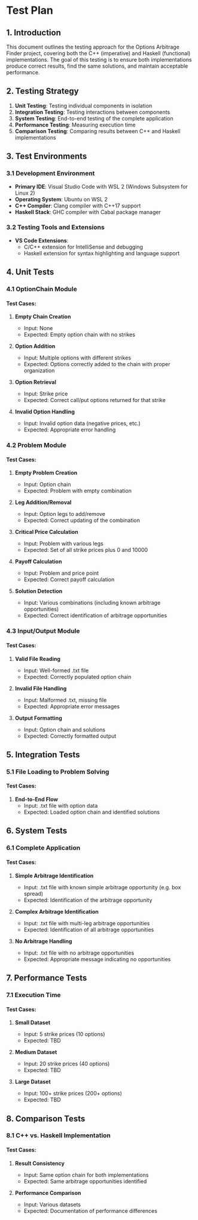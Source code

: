 # Test Plan

## 1. Introduction

This document outlines the testing approach for the Options Arbitrage Finder project, covering both the C++ (imperative) and Haskell (functional) implementations. The goal of this testing is to ensure both implementations produce correct results, find the same solutions, and maintain acceptable performance.

## 2. Testing Strategy

1. **Unit Testing**: Testing individual components in isolation
2. **Integration Testing**: Testing interactions between components
3. **System Testing**: End-to-end testing of the complete application
4. **Performance Testing**: Measuring execution time
5. **Comparison Testing**: Comparing results between C++ and Haskell implementations

## 3. Test Environments

### 3.1 Development Environment
- **Primary IDE**: Visual Studio Code with WSL 2 (Windows Subsystem for Linux 2)
- **Operating System**: Ubuntu on WSL 2
- **C++ Compiler**: Clang compiler with C++17 support
- **Haskell Stack**: GHC compiler with Cabal package manager

### 3.2 Testing Tools and Extensions
- **VS Code Extensions**:
  - C/C++ extension for IntelliSense and debugging
  - Haskell extension for syntax highlighting and language support

## 4. Unit Tests

### 4.1 OptionChain Module

#### Test Cases:
1. **Empty Chain Creation**
   - Input: None
   - Expected: Empty option chain with no strikes
   
2. **Option Addition**
   - Input: Multiple options with different strikes
   - Expected: Options correctly added to the chain with proper organization
   
3. **Option Retrieval**
   - Input: Strike price
   - Expected: Correct call/put options returned for that strike
   
4. **Invalid Option Handling**
   - Input: Invalid option data (negative prices, etc.)
   - Expected: Appropriate error handling

### 4.2 Problem Module

#### Test Cases:
1. **Empty Problem Creation**
   - Input: Option chain
   - Expected: Problem with empty combination
   
2. **Leg Addition/Removal**
   - Input: Option legs to add/remove
   - Expected: Correct updating of the combination
   
3. **Critical Price Calculation**
   - Input: Problem with various legs
   - Expected: Set of all strike prices plus 0 and 10000
   
4. **Payoff Calculation**
   - Input: Problem and price point
   - Expected: Correct payoff calculation

5. **Solution Detection**
   - Input: Various combinations (including known arbitrage opportunities)
   - Expected: Correct identification of arbitrage opportunities

### 4.3 Input/Output Module

#### Test Cases:
1. **Valid File Reading**
   - Input: Well-formed .txt file
   - Expected: Correctly populated option chain
   
2. **Invalid File Handling**
   - Input: Malformed .txt, missing file
   - Expected: Appropriate error messages
   
3. **Output Formatting**
   - Input: Option chain and solutions
   - Expected: Correctly formatted output

## 5. Integration Tests

### 5.1 File Loading to Problem Solving

#### Test Cases:
1. **End-to-End Flow**
   - Input: .txt file with option data
   - Expected: Loaded option chain and identified solutions

## 6. System Tests

### 6.1 Complete Application

#### Test Cases:
1. **Simple Arbitrage Identification**
   - Input: .txt file with known simple arbitrage opportunity (e.g. box spread)
   - Expected: Identification of the arbitrage opportunity
   
2. **Complex Arbitrage Identification**
   - Input: .txt file with multi-leg arbitrage opportunities
   - Expected: Identification of all arbitrage opportunities
   
3. **No Arbitrage Handling**
   - Input: .txt file with no arbitrage opportunities
   - Expected: Appropriate message indicating no opportunities

## 7. Performance Tests

### 7.1 Execution Time

#### Test Cases:
1. **Small Dataset**
   - Input: 5 strike prices (10 options)
   - Expected: TBD
   
2. **Medium Dataset**
   - Input: 20 strike prices (40 options)
   - Expected: TBD
   
3. **Large Dataset**
   - Input: 100+ strike prices (200+ options)
   - Expected: TBD

## 8. Comparison Tests

### 8.1 C++ vs. Haskell Implementation

#### Test Cases:
1. **Result Consistency**
   - Input: Same option chain for both implementations
   - Expected: Same arbitrage opportunities identified
   
2. **Performance Comparison**
   - Input: Various datasets
   - Expected: Documentation of performance differences
